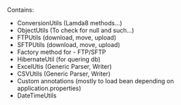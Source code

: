 Contains:
- ConversionUtils (Lamda8 methods...)
- ObjectUtils (To check for null and such...)
- FTPUtils (download, move, upload)
- SFTPUtils (download, move, upload)
- Factory method for - FTP/SFTP
- HibernateUtil (for quering db)
- ExcelUtis (Generic Parser, Writer)
- CSVUtils (Generic Parser, Writer)
- Custom annotations (mostly to load bean depending on application.properties)
- DateTimeUtils
